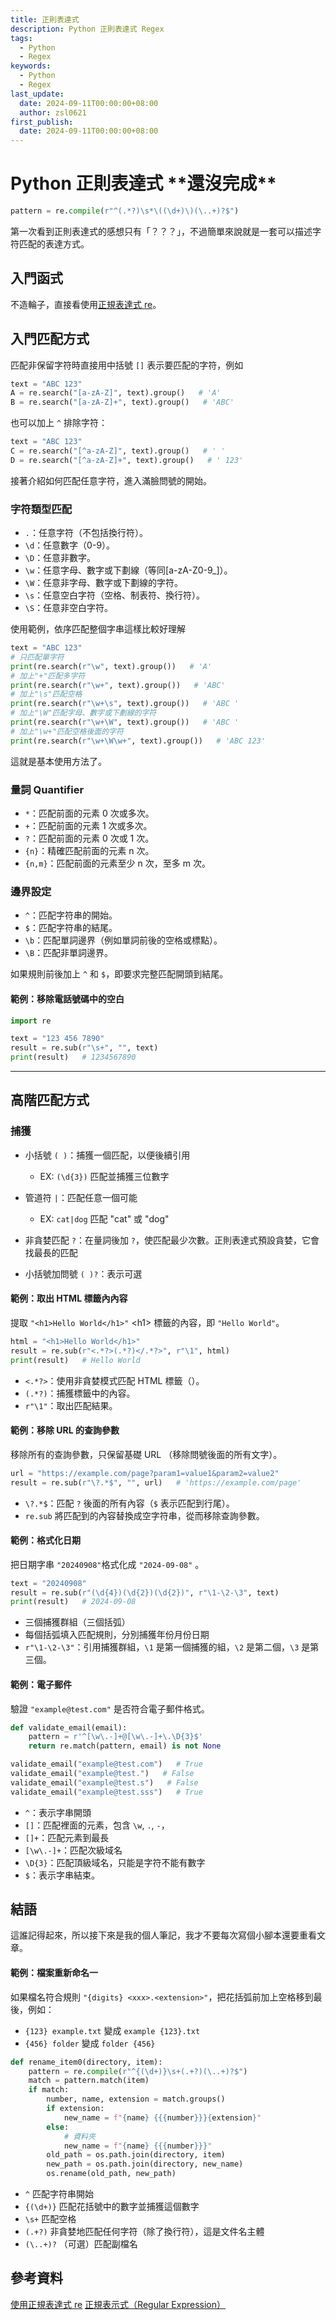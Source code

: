 ```yaml
---
title: 正則表達式
description: Python 正則表達式 Regex
tags:
  - Python
  - Regex
keywords:
  - Python
  - Regex
last_update:
  date: 2024-09-11T00:00:00+08:00
  author: zsl0621
first_publish:
  date: 2024-09-11T00:00:00+08:00
---
```


# Python 正則表達式 \*\*還沒完成\*\*

```py
pattern = re.compile(r"^(.*?)\s*\((\d+)\)(\..+)?$")
```

第一次看到正則表達式的感想只有「？？？」，不過簡單來說就是一套可以描述字符匹配的表達方式。

## 入門函式

不造輪子，直接看使用[正規表達式 re](https://steam.oxxostudio.tw/category/python/library/re.html#a01)。

## 入門匹配方式

匹配非保留字符時直接用中括號 `[]` 表示要匹配的字符，例如

```py
text = "ABC 123"
A = re.search("[a-zA-Z]", text).group()   # 'A'
B = re.search("[a-zA-Z]+", text).group()   # 'ABC'
```

也可以加上 `^` 排除字符：

```py
text = "ABC 123"
C = re.search("[^a-zA-Z]", text).group()   # ' '
D = re.search("[^a-zA-Z]+", text).group()   # ' 123'
```

接著介紹如何匹配任意字符，進入滿臉問號的開始。
  
### 字符類型匹配

- `.`：任意字符（不包括換行符）。
- `\d`：任意數字（0-9）。
- `\D`：任意非數字。
- `\w`：任意字母、數字或下劃線（等同[a-zA-Z0-9_]）。
- `\W`：任意非字母、數字或下劃線的字符。
- `\s`：任意空白字符（空格、制表符、換行符）。
- `\S`：任意非空白字符。

使用範例，依序匹配整個字串這樣比較好理解

```py
text = "ABC 123"
# 只匹配單字符
print(re.search(r"\w", text).group())   # 'A'
# 加上"+"匹配多字符
print(re.search(r"\w+", text).group())   # 'ABC'
# 加上"\s"匹配空格
print(re.search(r"\w+\s", text).group())   # 'ABC '
# 加上"\W"匹配字母、數字或下劃線的字符
print(re.search(r"\w+\W", text).group())   # 'ABC '
# 加上"\w+"匹配空格後面的字符
print(re.search(r"\w+\W\w+", text).group())   # 'ABC 123'
```

這就是基本使用方法了。

### 量詞 Quantifier

- `*`：匹配前面的元素 0 次或多次。
- `+`：匹配前面的元素 1 次或多次。
- `?`：匹配前面的元素 0 次或 1 次。
- `{n}`：精確匹配前面的元素 n 次。
- `{n,m}`：匹配前面的元素至少 n 次，至多 m 次。

### 邊界設定

- `^`：匹配字符串的開始。
- `$`：匹配字符串的結尾。
- `\b`：匹配單詞邊界（例如單詞前後的空格或標點）。
- `\B`：匹配非單詞邊界。

如果規則前後加上 `^` 和 `$`，即要求完整匹配開頭到結尾。

#### 範例：移除電話號碼中的空白

```python
import re

text = "123 456 7890"
result = re.sub(r"\s+", "", text)
print(result)   # 1234567890
```

---

## 高階匹配方式

### 捕獲

- 小括號 `( )`：捕獲一個匹配，以便後續引用
  - EX: `(\d{3})` 匹配並捕獲三位數字
  
- 管道符 `|`：匹配任意一個可能
  - EX: `cat|dog` 匹配 "cat" 或 "dog"

- 非貪婪匹配 `?`：在量詞後加 `?`，使匹配最少次數。正則表達式預設貪婪，它會找最長的匹配

- 小括號加問號 `( )?`：表示可選

#### 範例：取出 HTML 標籤內內容

提取 `"<h1>Hello World</h1>"` \<h1\> 標籤的內容，即 `"Hello World"`。

```python
html = "<h1>Hello World</h1>"
result = re.sub(r"<.*?>(.*?)</.*?>", r"\1", html)
print(result)   # Hello World
```

- `<.*?>`：使用非貪婪模式匹配 HTML 標籤（）。
- `(.*?)`：捕獲標籤中的內容。
- `r"\1"`：取出匹配結果。

#### 範例：移除 URL 的查詢參數

移除所有的查詢參數，只保留基礎 URL （移除問號後面的所有文字）。

```python
url = "https://example.com/page?param1=value1&param2=value2"
result = re.sub(r"\?.*$", "", url)   # 'https://example.com/page'
```

- `\?.*$`：匹配 `?` 後面的所有內容（`$` 表示匹配到行尾）。
- `re.sub` 將匹配到的內容替換成空字符串，從而移除查詢參數。

#### 範例：格式化日期

把日期字串 `"20240908"`格式化成 `"2024-09-08"` 。

```python
text = "20240908"
result = re.sub(r"(\d{4})(\d{2})(\d{2})", r"\1-\2-\3", text)
print(result)   # 2024-09-08
```

- 三個捕獲群組（三個括弧）
- 每個括弧填入匹配規則，分別捕獲年份月份日期
- `r"\1-\2-\3"`：引用捕獲群組，`\1` 是第一個捕獲的組，`\2` 是第二個，`\3` 是第三個。

#### 範例：電子郵件

驗證 `"example@test.com"` 是否符合電子郵件格式。

```python
def validate_email(email):
    pattern = r'^[\w\.-]+@[\w\.-]+\.\D{3}$'
    return re.match(pattern, email) is not None

validate_email("example@test.com")   # True
validate_email("example@test.")   # False
validate_email("example@test.s")   # False
validate_email("example@test.sss")   # True
```

- `^`：表示字串開頭
- `[]`：匹配裡面的元素，包含 `\w`, `.`, `-`，
- `[]+`：匹配元素到最長
- `[\w\.-]+`：匹配次級域名
- `\D{3}`：匹配頂級域名，只能是字符不能有數字
- `$`：表示字串結束。

## 結語

這誰記得起來，所以接下來是我的個人筆記，我才不要每次寫個小腳本還要重看文章。

#### 範例：檔案重新命名一

如果檔名符合規則 `"{digits} <xxx>.<extension>"`，把花括弧前加上空格移到最後，例如：  

- `{123} example.txt` 變成 `example {123}.txt`
- `{456} folder` 變成 `folder {456}`

```py
def rename_item0(directory, item):
    pattern = re.compile(r"^{(\d+)}\s+(.+?)(\..+)?$")
    match = pattern.match(item)
    if match:
        number, name, extension = match.groups()
        if extension:
            new_name = f"{name} {{{number}}}{extension}"
        else:
            # 資料夾
            new_name = f"{name} {{{number}}}"
        old_path = os.path.join(directory, item)
        new_path = os.path.join(directory, new_name)
        os.rename(old_path, new_path)
```

- `^` 匹配字符串開始
- `{(\d+)}` 匹配花括號中的數字並捕獲這個數字
- `\s+` 匹配空格
- `(.+?)` 非貪婪地匹配任何字符（除了換行符），這是文件名主體
- `(\..+)?` （可選）匹配副檔名

## 參考資料

[使用正規表達式 re](https://steam.oxxostudio.tw/category/python/library/re.html)
[正規表示式（Regular Expression）](https://hackmd.io/@aaronlife/regular-expression)
